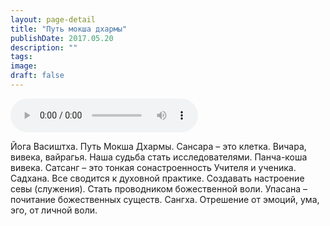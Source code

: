 ```yaml
---
layout: page-detail
title: "Путь мокша дхармы"
publishDate: 2017.05.20
description: ""
tags:
image:
draft: false
---
```


<audio title="2017.05.20 - Путь мокша дхармы.mp3" src="/upload/iblock/61e/61ebc65ad19797d3884184813d7a420e.mp3" controls=""></audio>

 Йога Васиштха. Путь Мокша Дхармы. Сансара – это клетка. Вичара, вивека, вайрагья. Наша судьба стать исследователями. Панча-коша вивека. Сатсанг – это тонкая сонастроенность Учителя и ученика. Садхана. Все сводится к духовной практике. Создавать настроение севы (служения). Стать проводником божественной воли. Упасана – почитание божественных существ. Сангха. Отрешение от эмоций, ума, эго, от личной воли. 

  
